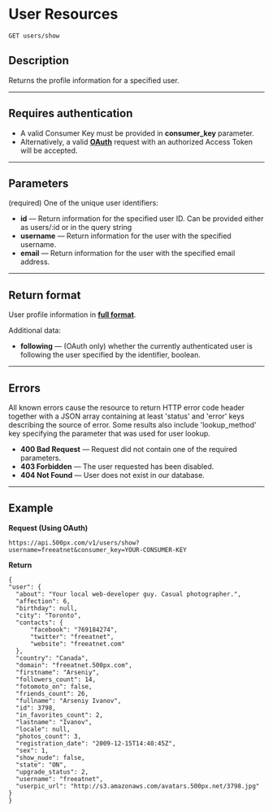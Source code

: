 # User Resources

    GET users/show

## Description
Returns the profile information for a specified user.

***

## Requires authentication
* A valid Consumer Key must be provided in **consumer_key** parameter.
* Alternatively, a valid **[OAuth][]** request with an authorized Access Token will be accepted.

***

## Parameters
(required) One of the unique user identifiers:

- **id** — Return information for the specified user ID. Can be provided either as users/:id or in the query string
- **username** — Return information for the user with the specified username.
- **email** — Return information for the user with the specified email address.

***

## Return format
User profile information in **[full format][]**.

Additional data:
- **following** — (OAuth only) whether the currently authenticated user is following the user specified by the identifier, boolean.

***

## Errors
All known errors cause the resource to return HTTP error code header together with a JSON array containing at least 'status' and 'error' keys describing the source of error. Some results also include 'lookup_method' key specifying the parameter that was used for user lookup.

- **400 Bad Request** — Request did not contain one of the required parameters.
- **403 Forbidden** — The user requested has been disabled.
- **404 Not Found** — User does not exist in our database.

***

## Example
**Request (Using OAuth)**

    https://api.500px.com/v1/users/show?username=freeatnet&consumer_key=YOUR-CONSUMER-KEY

**Return**

    {
    "user": {
      "about": "Your local web-developer guy. Casual photographer.", 
      "affection": 6, 
      "birthday": null, 
      "city": "Toronto", 
      "contacts": {
          "facebook": "769184274", 
          "twitter": "freeatnet", 
          "website": "freeatnet.com"
      }, 
      "country": "Canada", 
      "domain": "freeatnet.500px.com", 
      "firstname": "Arseniy", 
      "followers_count": 14, 
      "fotomoto_on": false, 
      "friends_count": 26, 
      "fullname": "Arseniy Ivanov", 
      "id": 3798, 
      "in_favorites_count": 2, 
      "lastname": "Ivanov", 
      "locale": null, 
      "photos_count": 3, 
      "registration_date": "2009-12-15T14:40:45Z", 
      "sex": 1, 
      "show_nude": false, 
      "state": "ON", 
      "upgrade_status": 2, 
      "username": "freeatnet", 
      "userpic_url": "http://s3.amazonaws.com/avatars.500px.net/3798.jpg"
    }
    }

[OAuth]: https://github.com/500px/api-documentation/tree/master/authentication
[full format]: https://github.com/500px/api-documentation/blob/master/basics/formats_and_terms.md#full-format